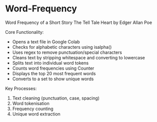 # Word-Frequency
Word Frequency of a Short Story The Tell Tale Heart by Edger Allan Poe

Core Functionality:
- Opens a text file in Google Colab
- Checks for alphabetic characters using isalpha()
- Uses regex to remove punctuation/special characters
- Cleans text by stripping whitespace and converting to lowercase
- Splits text into individual word tokens
- Counts word frequencies using Counter
- Displays the top 20 most frequent words
- Converts to a set to show unique words

Key Processes:
1. Text cleaning (punctuation, case, spacing)
2. Word tokenisation
3. Frequency counting
4. Unique word extraction
